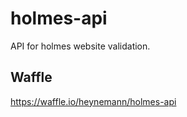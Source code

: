 holmes-api
==========

API for holmes website validation.

Waffle
------

https://waffle.io/heynemann/holmes-api
